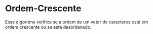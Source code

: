 # Ordem-Crescente
Esse algoritmo verifica se a ordem de um vetor de caracteres está em ordem crescente ou se está desordenado.
